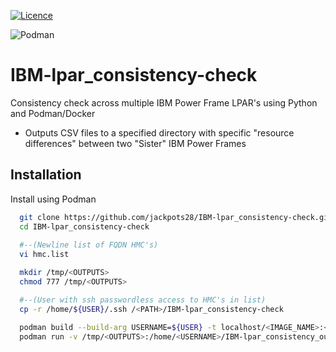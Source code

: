 [![Licence](https://img.shields.io/github/license/Ileriayo/markdown-badges?style=for-the-badge)](./LICENSE)

![Podman](https://a11ybadges.com/badge?logo=podman)

# IBM-lpar_consistency-check

Consistency check across multiple IBM Power Frame LPAR's using Python and Podman/Docker

- Outputs CSV files to a specified directory with specific "resource differences" between two "Sister" IBM Power Frames
## Installation

Install using Podman

```bash
  git clone https://github.com/jackpots28/IBM-lpar_consistency-check.git
  cd IBM-lpar_consistency-check
  
  #--(Newline list of FQDN HMC's)
  vi hmc.list

  mkdir /tmp/<OUTPUTS>
  chmod 777 /tmp/<OUTPUTS>

  #--(User with ssh passwordless access to HMC's in list)
  cp -r /home/${USER}/.ssh /<PATH>/IBM-lpar_consistency-check

  podman build --build-arg USERNAME=${USER} -t localhost/<IMAGE_NAME>:<TAG> -f docker file
  podman run -v /tmp/<OUTPUTS>:/home/<USERNAME>/IBM-lpar_consistency_output localhost/<IMAGE_NAME>:<TAG>
```
